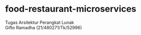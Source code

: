 # food-restaurant-microservices
Tugas Arsitektur Perangkat Lunak <br/>
Gifto Ramadha (21/480271/Tk/52996)

